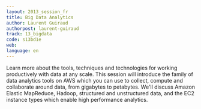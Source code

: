 ```yaml
---
layout: 2013_session_fr
title: Big Data Analytics
author: Laurent Guiraud
authorpost: laurent-guiraud
track: 13_bigdata
code: s13bd1e
web: 
language: en
---
```


Learn more about the tools, techniques and technologies for working productively with data at any scale. This session will introduce the family of data analytics tools on AWS which you can use to collect, compute and collaborate around data, from gigabytes to petabytes. We'll discuss Amazon Elastic MapReduce, Hadoop, structured and unstructured data, and the EC2 instance types which enable high performance analytics.